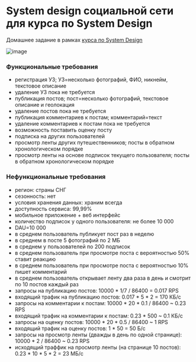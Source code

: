 # System design социальной сети для курса по System Design
Домашнее задание в рамках [курса по System Design](https://balun.courses/courses/system_design)

![image](https://github.com/user-attachments/assets/352c14e7-3e8c-4f48-9df3-e1bfed7e65a8)


### Функциональные требования
- регистрация УЗ; УЗ=несколько фотографий, ФИО, никнейм, текстовое описание
- удаление УЗ пока не требуется
- публикация постов; пост=несколько фотографий, текстовое описание и геолокация
- удаление постов пока не требуется
- публикация комментариев к постам; комментарий=текст
- удаление комментариев к постам пока не требуется
- возможность поставить оценку посту
- подписка на других пользователей
- просмотр ленты других путешественников; посты в обратном хронологическом порядке
- просмотр ленты на основе подписок текущего пользователя; посты в обратном хронологическом порядке

### Нефункциональные требования
- регион: страны СНГ
- сезонность: нет
- условия хранения данных: храним всегда
- доступность сервиса: 99,99%
- мобильное приложение + веб интерфейс
- количество подписок у одного пользователя: не более 10 000
- DAU=10 000
- в среднем пользователь публикует пост раз в неделю
- в среднем в посте 5 фотографий по 2 МБ
- в среднем у пользователей по 200 подписок
- в среднем пользователь при просмотре поста с вероятностью 50% ставит реакцию
- в среднем пользователь при просмотре поста с вероятностью 10% пишет комментарий
- в среднем пользователь открывает ленту два раза в день и смотрит по 10 постов каждый раз
- запросы на публикацию постов: 10000 * 1/7 / 86400 = 0.017 RPS
- входящий трафик на публикацию постов: 0.017 * 5 * 2 = 170 КБ/с
- запросы на комментарии к постам: 10000 * 20 * 0.1 / 86400 ~ 0.23 RPS
- входящий трафик на комментарии к постам: 0.23 * 500 ~ 0.1 КБ/с
- запросы на оценку постов: 10000 * 20 * 0.5 / 86400 ~ 1 RPS
- входящий трафик на оценку постов: 1 * 50 = 50 Б/с
- запросы на просмотр ленты (дважды в день по одной странице): 10000 * 2 / 86400 ~ 0.23 RPS
- исходящий траффик на просмотр ленты (на странице 10 постов): 0.23 * 10 * 5 * 2 = 23 МБ/с
